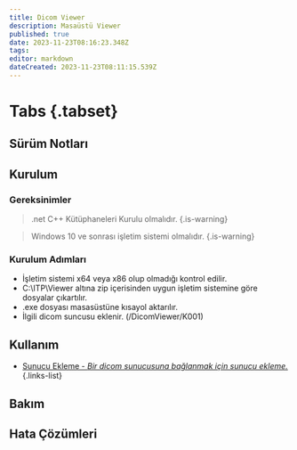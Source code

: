```yaml
---
title: Dicom Viewer 
description: Masaüstü Viewer
published: true
date: 2023-11-23T08:16:23.348Z
tags: 
editor: markdown
dateCreated: 2023-11-23T08:11:15.539Z
---
```


# Tabs {.tabset}
## Sürüm Notları

## Kurulum

### Gereksinimler

> .net C++ Kütüphaneleri Kurulu olmalıdır.
{.is-warning}

> Windows 10 ve sonrası işletim sistemi olmalıdır.
{.is-warning}

### Kurulum Adımları

- İşletim sistemi x64 veya x86 olup olmadığı kontrol edilir.
- C:\ITP\Viewer altına zip içerisinden uygun işletim sistemine göre dosyalar çıkartılır.
- .exe dosyası masasüstüne kısayol aktarılır.
- İlgili dicom suncusu eklenir. (/DicomViewer/K001)


## Kullanım
- [Sunucu Ekleme - *Bir dicom sunucusuna bağlanmak için sunucu ekleme.*](/DicomViewer/K001)
{.links-list}
## Bakım
## Hata Çözümleri



